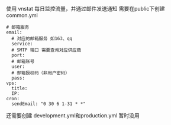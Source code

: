使用 vnstat 每日监控流量，并通过邮件发送通知
需要在public下创建common.yml
```
# 邮箱服务
email:
  # 对应的邮箱服务 如163、qq
  service: 
  # SMTP 端口 需要查询对应供应商
  port: 
  # 邮箱账号
  user: 
  # 邮箱授权码（非用户密码）
  pass: 
vps:
  title: 
  IP: 
cron:
  sendEmail: "0 30 6 1-31 * *"
```
还需要创建 development.yml和production.yml 暂时没用